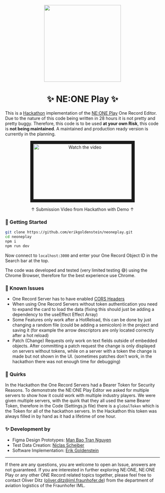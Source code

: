 <p align="center">
  <img width="250" height="250" src="https://i.imgur.com/DovNhG7.png">
</p>


<h1 align="center">
  ✨ NE:ONE Play ✨
</h1>

This is a [Hackathon](https://onerecord-fra.devpost.com) implementation of the [NE:ONE Play](https://devpost.com/software/ne-one-play) One Record Editor. Due to the nature of this code being written in 28 hours it is not pretty and pretty buggy. Therefore, this code is to be used <b>at your own Risk</b>, this code is <b>not being maintained</b>. A maintained and production ready version is currently in the planning.

<p align="center">
<a href="http://www.youtube.com/watch?feature=player_embedded&v=WwSXzxIoqN8" target="_blank">
 <img src="http://img.youtube.com/vi/WwSXzxIoqN8/mqdefault.jpg" alt="Watch the video" width="320" height="180" border="10" />
</a>
  <p align="center">&#8593; Submission Video from Hackathon with Demo &#8593;</p>
</p>

### 🏁 Getting Started
```bash
git clone https://github.com/erikgoldenstein/neoneplay.git
cd neoneplay
npm i
npm run dev
```
Now connect to `localhost:3000` and enter your One Record Object ID in the Search bar at the top.

The code was developed and tested (very limited testing 😅) using the Chrome Browser, therefore for the best experience use Chrome.

### 🚧 Known Issues
- One Record Server has to have enabled [CORS Headers](https://developer.mozilla.org/en-US/docs/Web/HTTP/CORS)
- When using One Record Servers without token authentication you need to expand the card to load the data (fixing this should just be adding a dependency to the useEffect Effect Array)
- Some Features only work after a HotReload, this can be done by just changing a random file (could be adding a semicolon) in the project and saving it (for example the arrow descriptors are only located correctly after a hot reload)
- Patch (Change) Requests only work on text fields outside of embedded objects. After committing a patch request the change is only displayed on servers without tokens, while on a server with a token the change is made but not shown in the UI. (sometimes patches don't work, in the hackathon there was not enough time for debugging)

### 🔎 Quirks
In the Hackathon the One Record Servers had a Bearer Token for Security Reasons. To demonstrate the NE:ONE Play Editor we asked for multiple servers to show how it could work with multiple industry players. We were given multiple servers, with the quirk that they all used the same Bearer Token, therefore in the Code (Settings.js file) there is a `globalToken` which is the Token for all of the hackathon servers. In the Hackathon this token was always filled in by hand as it had a lifetime of one hour.

### ✨ Development by
- Figma Design Prototypes: [Man Bao Tran Nguyen](https://www.linkedin.com/in/trannguyen97/)
- Test Data Creation: [Niclas Scheiber](https://www.linkedin.com/in/niclas-scheiber-1283b8105/)
- Software Implementation: [Erik Goldenstein](https://www.linkedin.com/in/erik-goldenstein-a338a1224/)

--------
If there are any questions, you are welcome to open an Issue, answers are not guaranteed. If you are interested in further exploring NE:ONE, NE:ONE Play or any other ONE Record related topics together, please feel free to contact Oliver Ditz (oliver.ditz@iml.fraunhofer.de) from the department of aviation logistics of the Fraunhofer IML.
